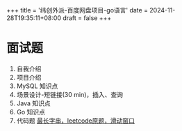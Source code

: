 +++
title = '纬创外派-百度网盘项目-go语言'
date = 2024-11-28T19:35:11+08:00
draft = false
+++

# 面试题
1. 自我介绍
1. 项目介绍
1. MySQL 知识点
1. 场景设计-短链接(30 min)，插入、查询
1. Java 知识点
1. Go 知识点
1. 代码题 [最长字串，leetcode原题，滑动窗口](https://leetcode.cn/problems/longest-substring-without-repeating-characters/description/?envType=study-plan-v2&envId=top-interview-150)
